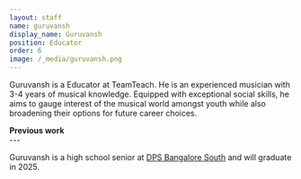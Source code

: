 ```yaml
---
layout: staff
name: guruvansh
display_name: Guruvansh
position: Educator
order: 6
image: /_media/guruvansh.png
---
```



<div>
<p>Guruvansh is a Educator at TeamTeach. He is an experienced musician with 3-4 years of musical knowledge. Equipped with exceptional social skills, he aims to gauge interest of the musical world amongst youth while also broadening their options for future career choices.</p>

<p>
<b>Previous work</b><br>
---
</p>
</div>


<div>
Guruvansh is a high school senior at <a href="https://south.dpsbangalore.edu.in" target="_blank">DPS Bangalore South</a> and will graduate in 2025.
</div>